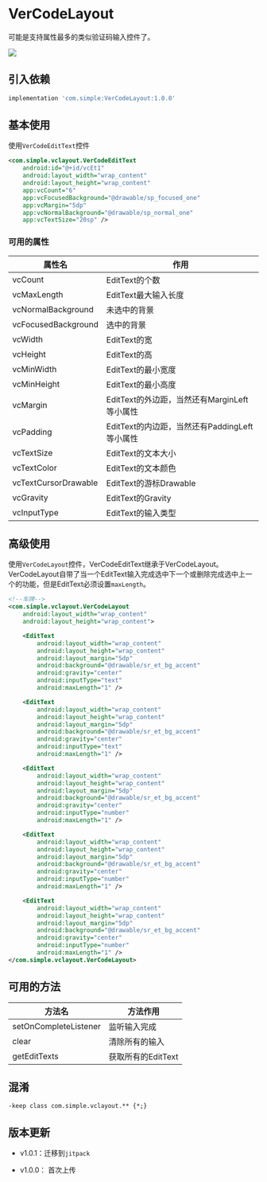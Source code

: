 # VerCodeLayout

可能是支持属性最多的类似验证码输入控件了。

![](https://raw.githubusercontent.com/simplepeng/VerCodeLayout/master/statics/vercode.gif)

## 引入依赖

```groovy
implementation 'com.simple:VerCodeLayout:1.0.0'
```

## 基本使用

使用`VerCodeEditText`控件

```xml
<com.simple.vclayout.VerCodeEditText
    android:id="@+id/vcEt1"
    android:layout_width="wrap_content"
    android:layout_height="wrap_content"
    app:vcCount="6"
    app:vcFocusedBackground="@drawable/sp_focused_one"
    app:vcMargin="5dp"
    app:vcNormalBackground="@drawable/sp_normal_one"
    app:vcTextSize="20sp" />
```

### 可用的属性

| 属性名               | 作用                                          |
| -------------------- | --------------------------------------------- |
| vcCount              | EditText的个数                                |
| vcMaxLength          | EditText最大输入长度                          |
| vcNormalBackground   | 未选中的背景                                  |
| vcFocusedBackground  | 选中的背景                                    |
| vcWidth              | EditText的宽                                  |
| vcHeight             | EditText的高                                  |
| vcMinWidth           | EditText的最小宽度                            |
| vcMinHeight          | EditText的最小高度                            |
| vcMargin             | EditText的外边距，当然还有MarginLeft等小属性  |
| vcPadding            | EditText的内边距，当然还有PaddingLeft等小属性 |
| vcTextSize           | EditText的文本大小                            |
| vcTextColor          | EditText的文本颜色                            |
| vcTextCursorDrawable | EditText的游标Drawable                        |
| vcGravity            | EditText的Gravity                             |
| vcInputType          | EditText的输入类型                            |

## 高级使用

使用`VerCodeLayout`控件，VerCodeEditText继承于VerCodeLayout。VerCodeLayout自带了当一个EditText输入完成选中下一个或删除完成选中上一个的功能，但是EditText必须设置`maxLength`。

```xml
<!--车牌-->
<com.simple.vclayout.VerCodeLayout
    android:layout_width="wrap_content"
    android:layout_height="wrap_content">

    <EditText
        android:layout_width="wrap_content"
        android:layout_height="wrap_content"
        android:layout_margin="5dp"
        android:background="@drawable/sr_et_bg_accent"
        android:gravity="center"
        android:inputType="text"
        android:maxLength="1" />

    <EditText
        android:layout_width="wrap_content"
        android:layout_height="wrap_content"
        android:layout_margin="5dp"
        android:background="@drawable/sr_et_bg_accent"
        android:gravity="center"
        android:inputType="text"
        android:maxLength="1" />

    <EditText
        android:layout_width="wrap_content"
        android:layout_height="wrap_content"
        android:layout_margin="5dp"
        android:background="@drawable/sr_et_bg_accent"
        android:gravity="center"
        android:inputType="number"
        android:maxLength="1" />

    <EditText
        android:layout_width="wrap_content"
        android:layout_height="wrap_content"
        android:layout_margin="5dp"
        android:background="@drawable/sr_et_bg_accent"
        android:gravity="center"
        android:inputType="number"
        android:maxLength="1" />

    <EditText
        android:layout_width="wrap_content"
        android:layout_height="wrap_content"
        android:layout_margin="5dp"
        android:background="@drawable/sr_et_bg_accent"
        android:gravity="center"
        android:inputType="number"
        android:maxLength="1" />
</com.simple.vclayout.VerCodeLayout>
```

## 可用的方法

| 方法名                | 方法作用           |
| --------------------- | ------------------ |
| setOnCompleteListener | 监听输入完成       |
| clear                 | 清除所有的输入     |
| getEditTexts          | 获取所有的EditText |

## 混淆

```shell
-keep class com.simple.vclayout.** {*;}
```

## 版本更新

* v1.0.1：迁移到`jitpack`

* v1.0.0： 首次上传